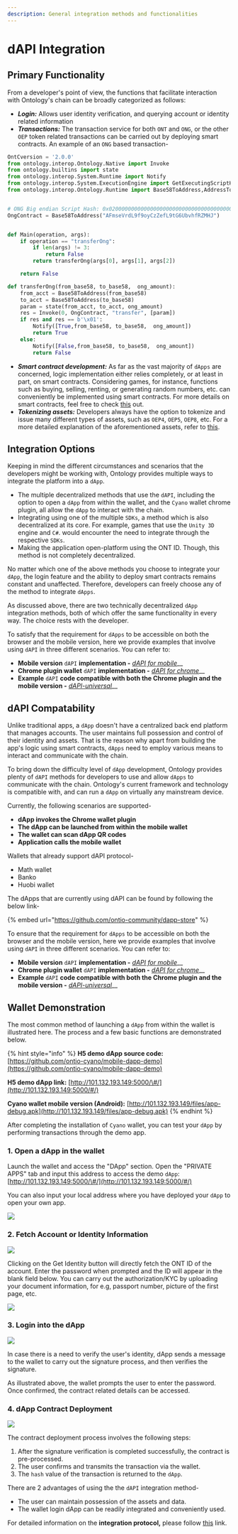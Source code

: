 ```yaml
---
description: General integration methods and functionalities
---
```


# dAPI Integration

## Primary Functionality

From a developer's point of view, the functions that facilitate interaction with Ontology's chain can be broadly categorized as follows:

* _**Login:**_  Allows user identity verification, and querying account or identity related information
* _**Transactions:**_  The transaction service for both `ONT` and `ONG`, or the other `OEP` token related transactions can be carried out by deploying smart contracts. An example of an `ONG` based transaction-

```python
OntCversion = '2.0.0'
from ontology.interop.Ontology.Native import Invoke
from ontology.builtins import state
from ontology.interop.System.Runtime import Notify
from ontology.interop.System.ExecutionEngine import GetExecutingScriptHash
from ontology.interop.Ontology.Runtime import Base58ToAddress,AddressToBase58


# ONG Big endian Script Hash: 0x0200000000000000000000000000000000000000
OngContract = Base58ToAddress("AFmseVrdL9f9oyCzZefL9tG6UbvhfRZMHJ")


def Main(operation, args):
    if operation == "transferOng":
        if len(args) != 3:
            return False
        return transferOng(args[0], args[1], args[2])

    return False

def transferOng(from_base58, to_base58,  ong_amount):
    from_acct = Base58ToAddress(from_base58)
    to_acct = Base58ToAddress(to_base58)
    param = state(from_acct, to_acct, ong_amount)
    res = Invoke(0, OngContract, "transfer", [param])
    if res and res == b'\x01':
        Notify([True,from_base58, to_base58,  ong_amount])
        return True
    else:
        Notify([False,from_base58, to_base58,  ong_amount])
        return False


```

* _**Smart contract development:**_  As far as the vast majority of `dApps` are concerned, logic implementation either relies completely, or at least in part, on smart contracts. Considering games, for instance, functions such as buying, selling, renting, or generating random numbers, etc. can conveniently be implemented using smart contracts. For more details on smart contracts, feel free to check [this](../../../../untitled-1/smart-contract.md) out.
* _**Tokenizing assets:**_  Developers always have the option to tokenize and issue many different types of assets, such as `OEP4`, `OEP5`, `OEP8`, etc. For a more detailed explanation of the aforementioned assets, refer to [this](../../../../untitled-1/tokens-and-assets.md).

## Integration Options

Keeping in mind the different circumstances and scenarios that the developers might be working with, Ontology provides multiple ways to integrate the platform into a `dApp`.

* The multiple decentralized methods that use the `dAPI`, including the option to open a `dApp` from within the wallet, and the `Cyano` wallet chrome plugin, all allow the `dApp` to interact with the chain.
* Integrating using one of the multiple `SDKs`,  a method which is also decentralized at its core. For example, games that use the `Unity 3D` engine and `C#`. would encounter the need to integrate through the respective `SDKs`.
* Making the application open-platform using the ONT ID. Though, this method is not completely decentralized.

No matter which one of the above methods you choose to integrate your `dApp`,  the login feature and the ability to deploy smart contracts remains constant and unaffected. Therefore, developers can freely choose any of the method to integrate `dApps`.

As discussed above, there are two technically decentralized `dApp` integration methods, both of which offer the same functionality in every way. The choice rests with the developer.

To satisfy that the requirement for `dApps` to be accessible on both the browser and the mobile version, here we provide examples that involve using `dAPI` in three different scenarios. You can refer to:

* **Mobile version** `dAPI` **implementation -** [_dAPI for mobile_](https://github.com/ontio-cyano/cyano-bridge)\_\_
* **Chrome plugin wallet** `dAPI` **implementation -** [_dAPI for chrome_](https://github.com/ontio/ontology-dapi)\_\_
* **Example** `dAPI` **code compatible with both the Chrome plugin and the mobile version -** [_dAPI-universal_](https://github.com/ontio-cyano/dapi-universal)\_\_

## dAPI Compatability

Unlike traditional apps, a `dApp` doesn't have a centralized back end platform that manages accounts. The user maintains full possession and control of their identity and assets. That is the reason why apart from building the app's logic using smart contracts, `dApps` need to employ various means to interact and communicate with the chain.

To bring down the difficulty level of `dApp` development, Ontology provides plenty of `dAPI` methods for developers to use and allow `dApps` to communicate with the chain. Ontology's current framework and technology is compatible with, and can run a `dApp` on virtually any mainstream device.

Currently, the following scenarios are supported-

* **dApp invokes the Chrome wallet plugin**
* **The dApp can be launched from within the mobile wallet**
* **The wallet can scan dApp QR codes**
* **Application calls the mobile wallet**

Wallets that already support dAPI protocol-

* Math wallet
* Banko
* Huobi wallet

The dApps that are currently using dAPI can be found by following the below link-

{% embed url="https://github.com/ontio-community/dapp-store" %}

To ensure that the requirement for `dApps` to be accessible on both the browser and the mobile version, here we provide examples that involve using `dAPI` in three different scenarios. You can refer to:

* **Mobile version** `dAPI` **implementation -** [_dAPI for mobile_](https://github.com/ontio-cyano/cyano-bridge)\_\_
* **Chrome plugin wallet** `dAPI` **implementation -** [_dAPI for chrome_](https://github.com/ontio/ontology-dapi)\_\_
* **Example** `dAPI` **code compatible with both the Chrome plugin and the mobile version -** [_dAPI-universal_](https://github.com/ontio-cyano/dapi-universal)\_\_

## Wallet Demonstration

The most common method of launching a `dApp` from within the wallet is illustrated here. The process and a few basic functions are demonstrated below.

{% hint style="info" %}
**H5 demo dApp source code:**  [https://github.com/ontio-cyano/mobile-dapp-demo](https://github.com/ontio-cyano/mobile-dapp-demo)

**H5 demo dApp link:** [http://101.132.193.149:5000/\#/](http://101.132.193.149:5000/#/)

**Cyano wallet mobile version \(Android\):** [http://101.132.193.149/files/app-debug.apk](http://101.132.193.149/files/app-debug.apk)
{% endhint %}

After completing the installation of `Cyano` wallet, you can test your `dApp` by performing transactions through the demo app.

### 1. Open a dApp in the wallet

Launch the wallet and access the "DApp" section. Open the "PRIVATE APPS" tab and input this address to access the demo `dApp`: [http://101.132.193.149:5000/\#/](http://101.132.193.149:5000/#/)

You can also input your local address where you have deployed your `dApp` to open your own app.

![](../../../../.gitbook/assets/dapp_integration_comb1.jpg)



### 2. Fetch Account or Identity Information

![](../../../../.gitbook/assets/dapp_integration_demo1.jpg)

Clicking on the Get Identity button will directly fetch the ONT ID of the account. Enter the password when prompted and the ID will appear in the blank field below. You can carry out the authorization/KYC by uploading your document information, for e.g, passport number, picture of the first page, etc.

![](../../../../.gitbook/assets/dapp_integration_demo5.jpg)

### 3. Login into the dApp

![](../../../../.gitbook/assets/dapp_integration_comb4.jpg)

In case there is a need to verify the user's identity, dApp sends a message to the wallet to carry out the signature process, and then verifies the signature.

As illustrated above, the wallet prompts the user to enter the password. Once confirmed, the contract related details can be accessed.

### 4. dApp Contract Deployment

![](../../../../.gitbook/assets/dapp_integration_comb5.jpg)

The contract deployment process involves the following steps:

1. After the signature verification is completed successfully, the contract is pre-processed.
2. The user confirms and transmits the transaction via the wallet.
3. The `hash` value of the transaction is returned to the `dApp`.

There are 2 advantages of using the the `dAPI` integration method-

* The user can maintain possession of the assets and data.
* The wallet login dApp can be readily integrated and conveniently used.

For detailed information on the **integration protocol,** please follow [this](https://github.com/ontio-cyano/CEPs/blob/master/CEPS/CEP1.mediawiki) link.



